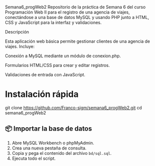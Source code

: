 Semana6_progWeb2
Repositorio de la práctica de Semana 6 del curso Programación Web II  para el registro de una agencia de viajes, conectándose a una base de datos MySQL y usando PHP junto a HTML, CSS y JavaScript para la interfaz y validaciones.

Descripción

Esta aplicación web básica permite gestionar clientes de una agencia de viajes. Incluye:

Conexión a MySQL mediante un módulo de conexion.php.

Formularios HTML/CSS para crear y editar registros.

Validaciones de entrada con JavaScript.


# Instalación rápida
git clone https://github.com/Franco-sigm/semana6_progWeb2.git
cd semana6_progWeb2

## 📦 Importar la base de datos

1. Abre MySQL Workbench o phpMyAdmin.
2. Crea una nueva pestaña de consulta.
3. Copia y pega el contenido del archivo `bd/sql.sql`.
4. Ejecuta todo el script.

